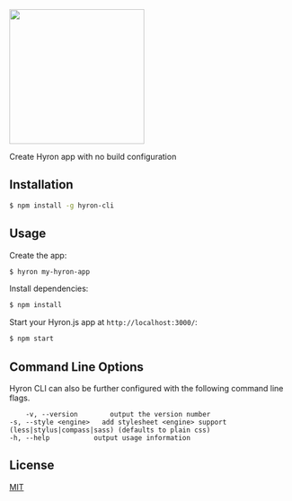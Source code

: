 <img src='https://i.imgur.com/mAjPWAu.png' width='240px'/>

Create Hyron app with no build configuration

## Installation

```sh
$ npm install -g hyron-cli
```

## Usage

Create the app:

```bash
$ hyron my-hyron-app
```

Install dependencies:

```bash
$ npm install
```

Start your Hyron.js app at `http://localhost:3000/`:

```bash
$ npm start
```

## Command Line Options

Hyron CLI can also be further configured with the following command line flags.

        -v, --version        output the version number
    -s, --style <engine>   add stylesheet <engine> support (less|stylus|compass|sass) (defaults to plain css)
    -h, --help           output usage information

## License

[MIT](LICENSE)

